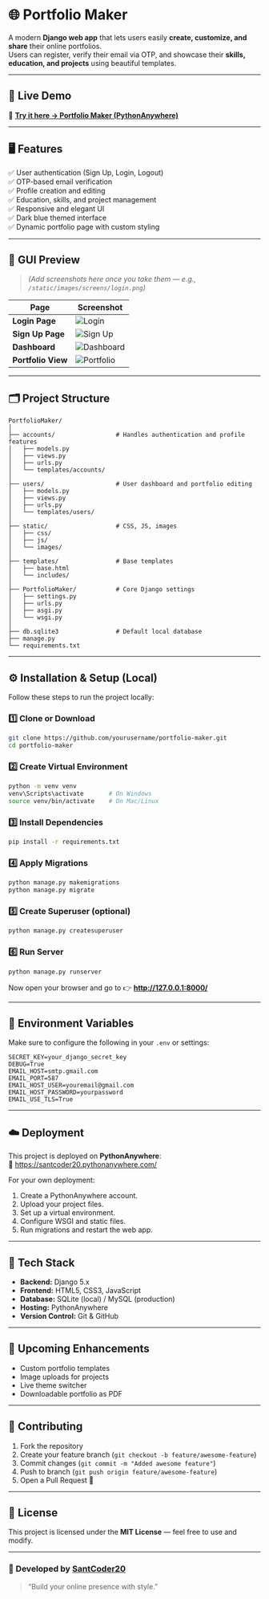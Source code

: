 # 🌐 Portfolio Maker

A modern **Django web app** that lets users easily **create, customize, and share** their online portfolios.  
Users can register, verify their email via OTP, and showcase their **skills, education, and projects** using beautiful templates.

---

## 🚀 Live Demo

🔗 **[Try it here → Portfolio Maker (PythonAnywhere)](https://santcoder20.pythonanywhere.com/)**

---

## 🖥️ Features

✅ User authentication (Sign Up, Login, Logout)  
✅ OTP-based email verification  
✅ Profile creation and editing  
✅ Education, skills, and project management  
✅ Responsive and elegant UI  
✅ Dark blue themed interface  
✅ Dynamic portfolio page with custom styling  

---

## 🧩 GUI Preview

> *(Add screenshots here once you take them — e.g., `/static/images/screens/login.png`)*

| Page | Screenshot |
|------|-------------|
| **Login Page** | ![Login](static/screens/login.png) |
| **Sign Up Page** | ![Sign Up](static/screens/signup.png) |
| **Dashboard** | ![Dashboard](static/screens/dashboard.png) |
| **Portfolio View** | ![Portfolio](static/screens/portfolio.png) |

---

## 🗂️ Project Structure

```
PortfolioMaker/
│
├── accounts/                 # Handles authentication and profile features
│   ├── models.py
│   ├── views.py
│   ├── urls.py
│   └── templates/accounts/
│
├── users/                    # User dashboard and portfolio editing
│   ├── models.py
│   ├── views.py
│   ├── urls.py
│   └── templates/users/
│
├── static/                   # CSS, JS, images
│   ├── css/
│   ├── js/
│   └── images/
│
├── templates/                # Base templates
│   ├── base.html
│   └── includes/
│
├── PortfolioMaker/           # Core Django settings
│   ├── settings.py
│   ├── urls.py
│   ├── asgi.py
│   └── wsgi.py
│
├── db.sqlite3                # Default local database
├── manage.py
└── requirements.txt
```

---

## ⚙️ Installation & Setup (Local)

Follow these steps to run the project locally:

### 1️⃣ Clone or Download

```bash
git clone https://github.com/yourusername/portfolio-maker.git
cd portfolio-maker
```

### 2️⃣ Create Virtual Environment

```bash
python -m venv venv
venv\Scripts\activate       # On Windows
source venv/bin/activate    # On Mac/Linux
```

### 3️⃣ Install Dependencies

```bash
pip install -r requirements.txt
```

### 4️⃣ Apply Migrations

```bash
python manage.py makemigrations
python manage.py migrate
```

### 5️⃣ Create Superuser (optional)

```bash
python manage.py createsuperuser
```

### 6️⃣ Run Server

```bash
python manage.py runserver
```

Now open your browser and go to 👉 **http://127.0.0.1:8000/**

---

## 🔑 Environment Variables

Make sure to configure the following in your `.env` or settings:

```env
SECRET_KEY=your_django_secret_key
DEBUG=True
EMAIL_HOST=smtp.gmail.com
EMAIL_PORT=587
EMAIL_HOST_USER=youremail@gmail.com
EMAIL_HOST_PASSWORD=yourpassword
EMAIL_USE_TLS=True
```

---

## ☁️ Deployment

This project is deployed on **PythonAnywhere**:  
🔗 https://santcoder20.pythonanywhere.com/

For your own deployment:
1. Create a PythonAnywhere account.  
2. Upload your project files.  
3. Set up a virtual environment.  
4. Configure WSGI and static files.  
5. Run migrations and restart the web app.

---

## 🧠 Tech Stack

- **Backend:** Django 5.x  
- **Frontend:** HTML5, CSS3, JavaScript  
- **Database:** SQLite (local) / MySQL (production)  
- **Hosting:** PythonAnywhere  
- **Version Control:** Git & GitHub  

---

## 📸 Upcoming Enhancements

- Custom portfolio templates  
- Image uploads for projects  
- Live theme switcher  
- Downloadable portfolio as PDF  

---

## 🤝 Contributing

1. Fork the repository  
2. Create your feature branch (`git checkout -b feature/awesome-feature`)  
3. Commit changes (`git commit -m "Added awesome feature"`)  
4. Push to branch (`git push origin feature/awesome-feature`)  
5. Open a Pull Request 🎉  

---

## 🧾 License

This project is licensed under the **MIT License** — feel free to use and modify.

---

### 💙 Developed by [SantCoder20](https://santcoder20.pythonanywhere.com/)
> “Build your online presence with style.”
